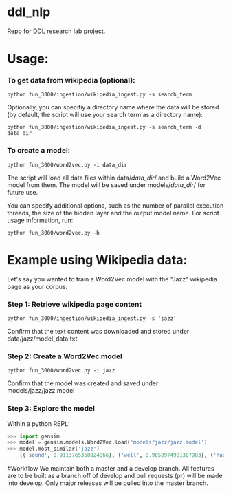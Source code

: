 # ddl_nlp
Repo for DDL research lab project.

# Usage:

### To get data from wikipedia (optional):


```
python fun_3000/ingestion/wikipedia_ingest.py -s search_term
```

Optionally, you can specifiy a directory name where the data will be stored (by default, the script will use your search term as a directory name):

```
python fun_3000/ingestion/wikipedia_ingest.py -s search_term -d data_dir
```

### To create a model:


```
python fun_3000/word2vec.py -i data_dir
```

The script will load all data files within data/*data_dir*/ and build a Word2Vec model from them.
The model will be saved under models/*data_dir*/ for future use.

You can specify additional options, such as the number of parallel execution threads, the size of the hidden layer and the output model name. For script usage information, run:

```
python fun_3000/word2vec.py -h
```


# Example using Wikipedia data:

Let's say you wanted to train a Word2Vec model with the "Jazz" wikipedia page as your corpus:

### Step 1: Retrieve wikipedia page content

```
python fun_3000/ingestion/wikipedia_ingest.py -s 'jazz'
```

Confirm that the text content was downloaded and stored under data/jazz/model_data.txt

### Step 2: Create a Word2Vec model

```
python fun_3000/word2vec.py -i jazz
```
Confirm that the model was created and saved under models/jazz/jazz.model

### Step 3: Explore the model

Within a python REPL:

```python
>>> import gensim
>>> model = gensim.models.Word2Vec.load('models/jazz/jazz.model')
>>> model.most_similar('jazz')
    [('sound', 0.9113765358924866), ('well', 0.9058974981307983), ('had', 0.9046300649642944), ('bass', 0.9037381410598755), ('In', 0.9003950953483582), ('blues', 0.9001777768135071), ('on', 0.8995728492736816), ('at', 0.8993135690689087), ('rather', 0.8992522954940796), ('such', 0.8990519046783447)]
```

#Workflow
We maintain both a master and a develop branch.  All features are to be built as a branch off of develop and pull requests (pr) will be made into develop.  Only major releases will be pulled into the master branch.
